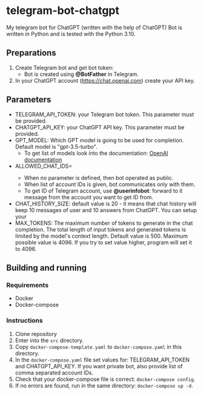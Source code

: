 # telegram-bot-chatgpt

My telegram bot for ChatGPT (written with the help of ChatGPT)
Bot is written in Python and is tested with the Python 3.10. 

## Preparations

1. Create Telegram bot and get bot token:
    - Bot is created using **@BotFather** in Telegram.
2. In your ChatGPT account (https://chat.openai.com) create your API key.

## Parameters

- TELEGRAM_API_TOKEN: your Telegram bot token. This parameter must be provided.
- CHATGPT_API_KEY: your ChatGPT API key. This parameter must be provided.
- GPT_MODEL: Which GPT model is going to be used for completion. Default model is "gpt-3.5-turbo".
    - To get list of models look into the documentation: [OpenAI documentation](https://platform.openai.com/docs/api-reference/models/list)
- ALLOWED_CHAT_IDS=<comma separated list of allowed account IDs>
    - When no parameter is defined, then bot operated as public.
    - When list of account IDs is given, bot communicates only with them.
    - To get ID of Telegram account, use **@userinfobot**: forward to it message from the account you want to get ID from.
- CHAT_HISTORY_SIZE: default value is 20 - it means that chat history will keep 10 messages of user and 10 answers from ChatGPT. You can setup your
- MAX_TOKENS: The maximum number of tokens to generate in the chat completion. The total length of input tokens and generated tokens is limited by the model's context length. Default value is 500. Maximum possible value is 4096. If you try to set value higher, program will set it to 4096.

## Building and running

### Requirements

- Docker
- Docker-compose

### Instructions

1. Clone repository
2. Enter into the `src` directory.
3. Copy `docker-compose-template.yaml` to `docker-compose.yaml` in this directory.
4. In the `docker-compose.yaml` file set values for: TELEGRAM_API_TOKEN and CHATGPT_API_KEY. If you want private bot, also provide list of comma separated account IDs.
5. Check that your docker-compose file is correct: `docker-compose config`.
6. If no errors are found, run in the same directory: `docker-compose up -d`.
